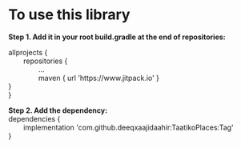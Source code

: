 # To use this library
<b>Step 1. Add it in your root build.gradle at the end of repositories:</b>
<br>
<p>
    allprojects {<br>
       <span style='padding-left: 30px;'> repositories {<br></span>
           <span style='padding-left: 60px;'> ...<br></span>
           <span style='padding-left: 60px;'> maven { url 'https://www.jitpack.io' }<br></span>
        }<br></span>
    }<br>
</p>
<p>
<b>Step 2. Add the dependency:</b><br>
dependencies {<br>
<span style='padding-left: 30px;'>
    implementation 'com.github.deeqxaajidaahir:TaatikoPlaces:Tag'</span>
    <br>
}
</p>

<style>
    span{
padding-left: 30px;
    }
</style>